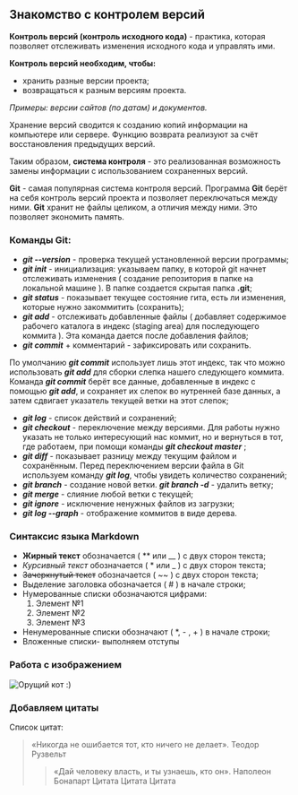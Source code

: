 
## **Знакомство с контролем версий**

**Контроль версий (контроль исходного кода)** - практика, которая позволяет отслеживать изменения исходного кода и управлять ими.

**Контроль версий необходим, чтобы:**
* хранить разные версии проекта;
* возвращаться к разным версиям проекта.

*Примеры: версии сайтов (по датам) и документов.*

Хранение версий сводится к созданию копий информации на компьютере или сервере. Функцию возврата реализуют за счёт восстановления предыдущих версий.

Таким образом, **система контроля** - это реализованная возможность замены информации с использованием сохраненных версий.

**Git** - самая популярная система контроля версий.
Программа **Git** берёт на себя контроль версий проекта и позволяет переключаться между ними. **Git** хранит не файлы целиком, а отличия между ними. Это позволяет
экономить память. 

### **Команды Git:**

+ __*git --version*__ - проверка текущей установленной версии программы;
+ __*git init*__ - инициализация: указываем папку, в которой git начнет отслеживать изменения ( создание репозитория в папке на локальной машине ). В папке создается скрытая папка __.git__;
+ __*git status*__ - показывает текущее состояние гита, есть ли изменения, которые нужно закоммитить (сохранить);
+ __*git add*__ - отслеживать добавленные файлы ( добавляет содержимое рабочего каталога в индекс (staging area) для последующего коммита ). Эта команда дается после добавления файлов;
+ __*git commit*__ + комментарий - зафиксировать или сохранить.

По умолчанию *__git commit__* использует лишь этот индекс, так что можно использовать **_git add_**
для сборки слепка нашего следующего коммита. Команда **_git commit_** берёт все данные, добавленные в индекс с помощью _**git add**_, и сохраняет их слепок во нутренней базе данных, а затем сдвигает указатель текущей ветки на этот слепок;

+ __*git log*__ - список действий и сохранений; 
+ __*git checkout*__ - переключение между версиями. Для работы нужно указать не только интересующий нас коммит, но и вернуться в тот, где работаем, при помощи команды
**_git checkout master_** ;
+ __*git diff*__ - показывает разницу между текущим файлом
и сохранённым. Перед переключением версии файла в Git используем команду __*git log*__, чтобы увидеть количество сохранений;
+ __*git branch*__ - создание новой ветки.
*__git branch -d__* - удалить ветку;
+ __*git merge*__ - слияние любой ветки с текущей;
+ __*git ignore*__ - исключение ненужных файлов из загрузки;
+ __*git log --graph*__ - отображение коммитов в виде дерева.

### **Синтаксис языка Markdown**

- **Жирный текст** обозначается ( ** или __ ) с двух сторон текста;
- *Курсивный текст* обозначается ( * или _ ) с двух сторон текста;
- ~~Зачеркнутый текст~~ обозначается ( ~~ ) с двух сторон текста;
- Выделение заголовка обозначается ( # ) в начале строки;
- Нумерованные списки обозначаются цифрами:    
    1. Элемент №1 
    2. Элемент №2
    3. Элемент №3
- Ненумерованные списки обозначают ( *, - , + ) в начале строки;
- Вложенные списки- выполняем отступы

### **Работа с изображением**

![Орущий кот :)](cat1.jpg)

### **Добавляем цитаты**

Список цитат:   
>«Никогда не ошибается тот, кто ничего не делает». Теодор Рузвельт
>>«Дай человеку власть, и ты узнаешь, кто он». Наполеон Бонапарт
Цитата 
     Цитата
  Цитата   

